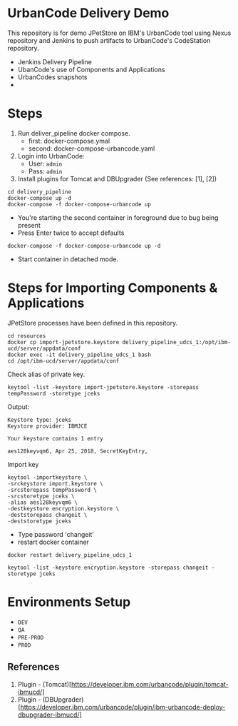 # UrbanCode Delivery Demo

This repository is for demo JPetStore on IBM's UrbanCode tool using Nexus repository and Jenkins to push artifacts to UrbanCode's CodeStation repository.

- Jenkins Delivery Pipeline
- UbanCode's use of Components and Applications
- UrbanCodes snapshots
- 


# Steps

1. Run deliver_pipeline docker compose.
   - first: docker-compose.ymal
   - second: docker-compose-urbancode.yaml
1. Login into UrbanCode:
   - User: `admin`
   - Pass: `admin`
1. Install plugins for Tomcat and DBUpgrader (See references: [1], [2])


```
cd delivery_pipeline
docker-compose up -d
docker-compose -f docker-compose-urbancode up
```
- You're starting the second container in foreground due to bug being present 
- Press Enter twice to accept defaults

```
docker-compose -f docker-compose-urbancode up -d
```
- Start container in detached mode.




# Steps for Importing Components & Applications

JPetStore processes have been defined in this repository.

```
cd resources
docker cp import-jpetstore.keystore delivery_pipeline_udcs_1:/opt/ibm-ucd/server/appdata/conf
docker exec -it delivery_pipeline_udcs_1 bash
cd /opt/ibm-ucd/server/appdata/conf
```


Check alias of private key.
```
keytool -list -keystore import-jpetstore.keystore -storepass tempPassword -storetype jceks
```

Output: 
```
Keystore type: jceks
Keystore provider: IBMJCE

Your keystore contains 1 entry

aes128keyvqm6, Apr 25, 2018, SecretKeyEntry,
```

Import key
```
keytool -importkeystore \
-srckeystore import.keystore \
-srcstorepass tempPassword \
-srcstoretype jceks \
-alias aes128keyvqm6 \
-destkeystore encryption.keystore \
-deststorepass changeit \
-deststoretype jceks
```
- Type password 'changeit' 
- restart docker container

```
docker restart delivery_pipeline_udcs_1
```


``` 
keytool -list -keystore encryption.keystore -storepass changeit -storetype jceks
```


# Environments Setup

- `DEV`
- `QA` 
- `PRE-PROD`
- `PROD`


## References
1. Plugin - (Tomcat)[https://developer.ibm.com/urbancode/plugin/tomcat-ibmucd/]
1. Plugin - (DBUpgrader)[https://developer.ibm.com/urbancode/plugin/ibm-urbancode-deploy-dbupgrader-ibmucd/]
